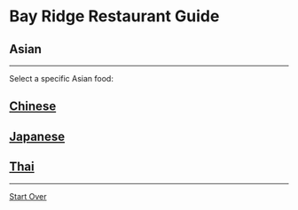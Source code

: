 # Bay Ridge Restaurant Guide
## Asian
---
Select a specific Asian food:

## [Chinese](asian/chinese.md)
## [Japanese](asian/japanese.md)
## [Thai](asian/thai.md)
---
[Start Over](../home.md)